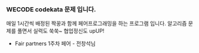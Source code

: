 ### WECODE codekata 문제 입니다.
매일 1시간씩 배정된 짝꿍과 함께 페어프로그래밍을 하는 프로그램 입니다.
알고리즘 문제를 풀면서 실력도 쑥쑥~ 협업정신도 upUP!

* Fair partners
1주차 페어 - 전창석님